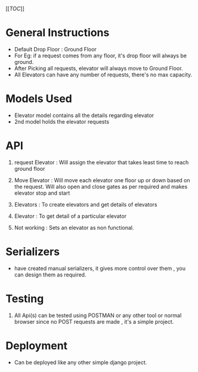 [[_TOC_]]

# General Instructions
- Default Drop Floor : Ground Floor
- For Eg: if a request comes from any floor, it's drop floor will always be ground.
- After Picking all requests, elevator will always move to Ground Floor.
- All Elevators can have any number of requests, there's no max capacity.

# Models Used
- Elevator model contains all the details regarding elevator
- 2nd model holds the elevator requests

# API

1) request Elevator : Will assign the elevator that takes least time to reach ground floor
2) Move Elevator : Will move each elevator one floor up or down based on the request. Will also open and close gates as per required and makes elevator stop and start

3) Elevators : To create elevators and get details of elevators
4) Elevator : To get detail of a particular elevator
5) Not working : Sets an elevator as non functional.

# Serializers

- have created manual serializers, it gives more control over them , you can design them as required.

# Testing 

1) All Api(s) can be tested using POSTMAN or any other tool or normal browser since no POST requests are made , it's a simple project.

# Deployment

- Can be deployed like any other simple django project.
